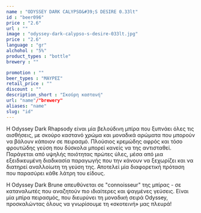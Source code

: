 ```yaml
---
name : "ODYSSEY DARK CALYPSO&#39;S DESIRE 0.33lt"
id : "beer096"
price : "2.6"
url : ""
image : "odyssey-dark-calypso-s-desire-033lt.jpg"
price : "2.6"
language : "gr"
alchohol : "5%"
product_types : "bottle"
brewery : ""

promotion : ""
beer_types : "ΜΑΥΡΕΣ"
retail_price : ""
discount : ""
description_short : "Σκούρη καστανή"
url: "name"/"brewery"
aliases: "name"
slug: "id"
---
```


Η Odyssey Dark Rhapsody είναι μία βελούδινη μπίρα που ξυπνάει όλες τις αισθήσεις, με σκούρο καστανό χρώμα και μοναδικά αρώματα που μπορούν να βάλουν κάποιον σε πειρασμό. Πλούσιος κρεμώδης αφρός και τόσο φρουτώδης γεύση που δύσκολα μπορεί κανείς να της αντισταθεί. Παράγεται από υψηλής ποιότητας πρώτες ύλες, μέσα από μια εξειδικευμένη διαδικασία παραγωγής που την κάνουν να ξεχωρίζει και να διατηρεί αναλλοίωτη τη γεύση της. Αποτελεί μία διαφορετική πρόταση που παρασύρει κάθε λάτρη του είδους.

Η Odyssey Dark Brune απευθύνεται σε &quot;connoisseur&quot; της μπίρας - σε καταναλωτές που αναζητούν πιο ιδιαίτερες και ψαγμένες γεύσεις. Είναι μία μπίρα πειρασμός, που διευρύνει τη μοναδική σειρά Odyssey, προσκαλώντας όλους να γνωρίσουμε τη «σκοτεινή» μας πλευρά!